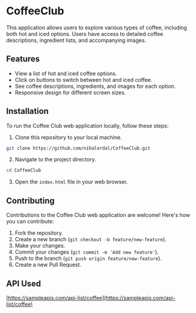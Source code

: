 # CoffeeClub

This application allows users to explore various types of coffee, including both hot and iced options. Users have access to detailed coffee descriptions, ingredient lists, and accompanying images.

## Features
- View a list of hot and iced coffee options.
- Click on buttons to switch between hot and iced coffee.
- See coffee descriptions, ingredients, and images for each option.
- Responsive design for different screen sizes.

## Installation

To run the Coffee Club web application locally, follow these steps:

1. Clone this repository to your local machine.
```bash
git clone https://github.com/nihalerdal/CoffeeClub.git
```
2. Navigate to the project directory.
```bash
cd CoffeeClub
```
3. Open the `index.html` file in your web browser.

## Contributing

Contributions to the Coffee Club web application are welcome! Here's how you can contribute:

1. Fork the repository.
2. Create a new branch (`git checkout -b feature/new-feature`).
3. Make your changes.
4. Commit your changes (`git commit -m 'Add new feature'`).
5. Push to the branch (`git push origin feature/new-feature`).
6. Create a new Pull Request.

## API Used 
[https://sampleapis.com/api-list/coffee](https://sampleapis.com/api-list/coffee)
